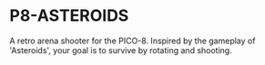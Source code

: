 # P8-ASTEROIDS
A retro arena shooter for the PICO-8. Inspired by the gameplay of 'Asteroids', your goal is to survive by rotating and shooting.
